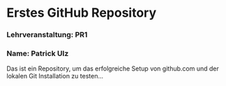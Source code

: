 # Erstes GitHub Repository
### Lehrveranstaltung: PR1
### Name: Patrick Ulz
Das ist ein Repository, um das erfolgreiche Setup von github.com und der lokalen Git Installation zu testen...
